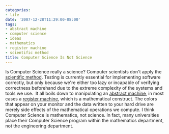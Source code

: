 ```yaml
---
categories:
- life
date: '2007-12-28T11:29:00-08:00'
tags:
- abstract machine
- computer science
- ideas
- mathematics
- register machine
- scientific method
title: Computer Science Is Not Science
---
```


Is Computer Science really a science? Computer scientists don't apply the [scientific method](https://en.wikipedia.org/wiki/Scientific_method). Testing is currently essential for implementing software correctly, but only because we're either too lazy or incapable of verifying correctness beforehand due to the extreme complexity of the systems and tools we use.  It all boils down to manipulating an [abstract machine](https://en.wikipedia.org/wiki/Abstract_machine), in most cases a [register machine](https://en.wikipedia.org/wiki/Register_machine), which is a mathematical construct. The colors that appear on your monitor and the data written to your hard drive are merely side effects of the mathematical operations we compute. I think Computer Science is mathematics, not science. In fact, many universities place their Computer Science program within the mathematics department, not the engineering department.
